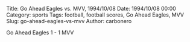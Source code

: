 Title: Go Ahead Eagles vs. MVV, 1994/10/08
Date: 1994/10/08 00:00
Category: sports
Tags: football, football scores, Go Ahead Eagles, MVV
Slug: go-ahead-eagles-vs-mvv
Author: carbonero


Go Ahead Eagles 1 - 1 MVV
